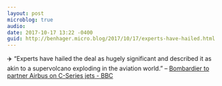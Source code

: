 ```yaml
---
layout: post
microblog: true
audio: 
date: 2017-10-17 13:22 -0400
guid: http://benhager.micro.blog/2017/10/17/experts-have-hailed.html
---
```

✈️ “Experts have hailed the deal as hugely significant and described it as akin to a supervolcano exploding in the aviation world.” – [Bombardier to partner Airbus on C-Series jets - BBC](http://www.bbc.com/news/uk-northern-ireland-41646795)
